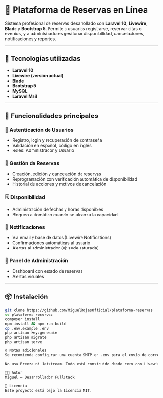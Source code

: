 # 📅 Plataforma de Reservas en Línea

Sistema profesional de reservas desarrollado con **Laravel 10**, **Livewire**, **Blade** y **Bootstrap 5**. Permite a usuarios registrarse, reservar citas o eventos, y a administradores gestionar disponibilidad, cancelaciones, notificaciones y reportes.

---

## 🚀 Tecnologías utilizadas

- **Laravel 10**
- **Livewire (versión actual)**
- **Blade**
- **Bootstrap 5**
- **MySQL**
- **Laravel Mail**

---

## 🔐 Funcionalidades principales

### 👥 Autenticación de Usuarios
- Registro, login y recuperación de contraseña
- Validación en español, código en inglés
- Roles: Administrador y Usuario

### 📅 Gestión de Reservas
- Creación, edición y cancelación de reservas
- Reprogramación con verificación automática de disponibilidad
- Historial de acciones y motivos de cancelación

### 🗓 Disponibilidad
- Administración de fechas y horas disponibles
- Bloqueo automático cuando se alcanza la capacidad

### 📩 Notificaciones
- Vía email y base de datos (Livewire Notifications)
- Confirmaciones automáticas al usuario
- Alertas al administrador (ej: sede saturada)

### 📌 Panel de Administración
- Dashboard con estado de reservas
- Alertas visuales

---

## 📦 Instalación

```bash
git clone https://github.com/MiguelRojasOfficial/plataforma-reservas
cd plataforma-reservas
composer install
npm install && npm run build
cp .env.example .env
php artisan key:generate
php artisan migrate
php artisan serve

⚙️ Notas adicionales
Se recomienda configurar una cuenta SMTP en .env para el envío de correos.

No usa Breeze ni Jetstream. Todo está construido desde cero con Livewire y Bootstrap.

🧑‍💻 Autor
Miguel — Desarrollador Fullstack

📄 Licencia
Este proyecto está bajo la Licencia MIT.